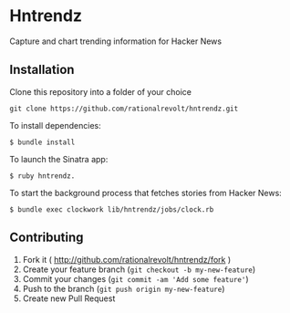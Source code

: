 # Hntrendz

Capture and chart trending information for Hacker News

## Installation

Clone this repository into a folder of your choice

    git clone https://github.com/rationalrevolt/hntrendz.git

To install dependencies:

    $ bundle install

To launch the Sinatra app:

    $ ruby hntrendz.

To start the background process that fetches stories from Hacker News:

    $ bundle exec clockwork lib/hntrendz/jobs/clock.rb

## Contributing

1. Fork it ( http://github.com/rationalrevolt/hntrendz/fork )
2. Create your feature branch (`git checkout -b my-new-feature`)
3. Commit your changes (`git commit -am 'Add some feature'`)
4. Push to the branch (`git push origin my-new-feature`)
5. Create new Pull Request
